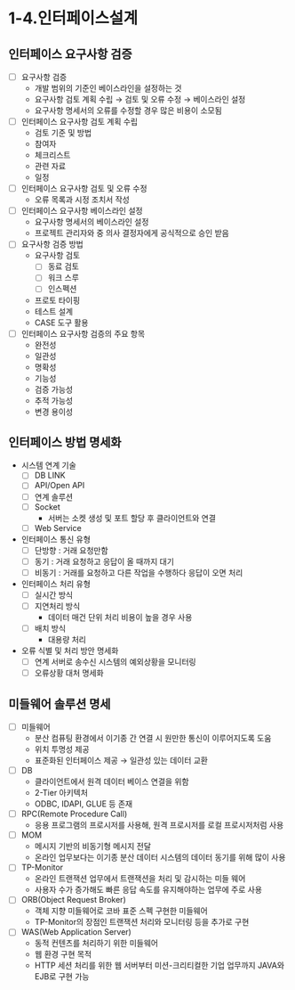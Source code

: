 # 1-4.인터페이스설계

## 인터페이스 요구사항 검증

- [ ]  요구사항 검증
    - 개발 범위의 기준인 베이스라인을 설정하는 것
    - 요구사항 검토 계획 수립 → 검토 및 오류 수정 → 베이스라인 설정
    - 요구사항 명세서의 오류를 수정할 경우 많은 비용이 소모됨
- [ ]  인터페이스 요구사항 검토 계획 수립
    - 검토 기준 및 방법
    - 참여자
    - 체크리스트
    - 관련 자료
    - 일정
- [ ]  인터페이스 요구사항 검토 및 오류 수정
    - 오류 목록과 시정 조치서 작성
- [ ]  인터페이스 요구사항 베이스라인 설정
    - 요구사항 명세서의 베이스라인 설정
    - 프로젝트 관리자와 중 의사 결정자에게 공식적으로 승인 받음
- [ ]  요구사항 검증 방법
    - 요구사항 검토
        - [ ]  동료 검토
        - [ ]  워크 스루
        - [ ]  인스펙션
    - 프로토 타이핑
    - 테스트 설계
    - CASE 도구 활용
- [ ]  인터페이스 요구사항 검증의 주요 항목
    - 완전성
    - 일관성
    - 명확성
    - 기능성
    - 검증 가능성
    - 추적 가능성
    - 변경 용이성

## 인터페이스 방법 명세화

- 시스템 연계 기술
    - [ ]  DB LINK
    - [ ]  API/Open API
    - [ ]  연계 솔루션
    - [ ]  Socket
        - 서버는 소켓 생성 및 포트 할당 후 클라이언트와 연결
    - [ ]  Web Service
- 인터페이스 통신 유형
    - [ ]  단방향 : 거래 요청만함
    - [ ]  동기 : 거래 요청하고 응답이 올 때까지 대기
    - [ ]  비동기 : 거래를 요청하고 다른 작업을 수행하다 응답이 오면 처리
- 인터페이스 처리 유형
    - [ ]  실시간 방식
    - [ ]  지연처리 방식
        - 데이터 매건 단위 처리 비용이 높을 경우 사용
    - [ ]  배치 방식
        - 대용량 처리
- 오류 식별 및 처리 방안 명세화
    - [ ]  연계 서버로 송수신 시스템의 예외상황을 모니터링
    - [ ]  오류상황 대처 명세화

## 미들웨어 솔루션 명세

- [ ]  미들웨어
    - 분산 컴퓨팅 환경에서 이기종 간 연결 시 원만한 통신이 이루어지도록 도움
    - 위치 투명성 제공
    - 표준화된 인터페이스 제공 → 일관성 있는 데이터 교환
- [ ]  DB
    - 클라이언트에서 원격 데이터 베이스 연결을 위함
    - 2-Tier 아키텍처
    - ODBC, IDAPI, GLUE 등 존재
- [ ]  RPC(Remote Procedure Call)
    - 응용 프로그램의 프로시저를 사용해, 원격 프로시저를 로컬 프로시저처럼 사용
- [ ]  MOM
    - 메시지 기반의 비동기형 메시지 전달
    - 온라인 업무보다는 이기종 분산 데이터 시스템의 데이터 동기를 위해 많이 사용
- [ ]  TP-Monitor
    - 온라인 트랜잭션 업무에서 트랜잭션을 처리 및 감시하는 미들 웨어
    - 사용자 수가 증가해도 빠른 응답 속도를 유지해야하는 업무에 주로 사용
- [ ]  ORB(Object Request Broker)
    - 객체 지향 미들웨어로 코바 표준 스펙 구현한 미들웨어
    - TP-Monitor의 장점인 트랜잭션 처리와 모니터링 등을 추가로 구현
- [ ]  WAS(Web Application Server)
    - 동적 컨텐츠를 처리하기 위한 미들웨어
    - 웹 환경 구현 목적
    - HTTP 세션 처리를 위한 웹 서버부터 미션-크리티컬한 기업 업무까지 JAVA와 EJB로 구현 가능